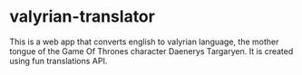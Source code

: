 # valyrian-translator

This is a web app that converts english to valyrian language, the mother tongue of the Game Of Thrones character Daenerys Targaryen. It is created using fun translations API.
